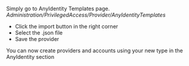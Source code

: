 Simply go to AnyIdentity Templates page.
_Administration/PrivilegedAccess/Provider/AnyIdentityTemplates_
 - Click the import button in the right corner
 - Select the .json file
 - Save the provider

You can now create providers and accounts using your new type in the AnyIdentity section